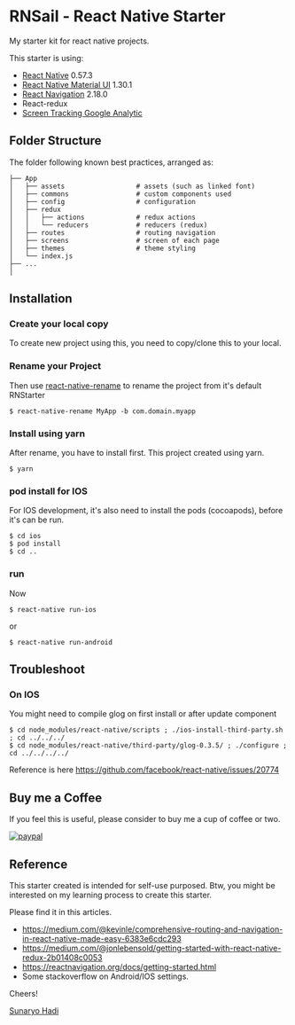 # RNSail - React Native Starter

My starter kit for react native projects.  

This starter is using:
* [React Native](https://facebook.github.io/react-native/) 0.57.3
* [React Native Material UI](https://github.com/xotahal/react-native-material-ui) 1.30.1
* [React Navigation](https://github.com/react-navigation/react-navigation) 2.18.0
* React-redux 
* [Screen Tracking Google Analytic](https://github.com/idehub/react-native-google-analytics-bridge)

## Folder Structure

The folder following known best practices, arranged as:
    
    ├── App
    │   ├── assets                  # assets (such as linked font)
    │   ├── commons                 # custom components used
    │   ├── config                  # configuration
    │   ├── redux
    │   │   ├── actions             # redux actions
    │   │   └── reducers            # reducers (redux)
    │   ├── routes                  # routing navigation
    │   ├── screens                 # screen of each page 
    │   ├── themes                  # theme styling
    │   └── index.js
    ├── ...
    │


## Installation

### Create your local copy

To create new project using this, you need to copy/clone this to your local.

### Rename your Project

Then use [react-native-rename](https://github.com/junedomingo/react-native-rename) to rename the project from it's default RNStarter

    $ react-native-rename MyApp -b com.domain.myapp


### Install using yarn

After rename, you have to install first. This project created using yarn.

    $ yarn

### pod install for IOS

For IOS development, it's also need to install the pods (cocoapods), before it's can be run.

    $ cd ios
    $ pod install
    $ cd ..

### run 

Now 

    $ react-native run-ios 
or

    $ react-native run-android
    
## Troubleshoot

### On IOS 

You might need to compile glog on first install or after update component

    $ cd node_modules/react-native/scripts ; ./ios-install-third-party.sh ; cd ../../../ 
    $ cd node_modules/react-native/third-party/glog-0.3.5/ ; ./configure ; cd ../../../../

Reference is here https://github.com/facebook/react-native/issues/20774

## Buy me a Coffee

If you feel this is useful, please consider to buy me a cup of coffee or two.

[![paypal](https://www.paypalobjects.com/en_US/i/btn/btn_donate_LG.gif)](https://www.paypal.com/cgi-bin/webscr?cmd=_s-xclick&hosted_button_id=D2T4LVXPTDHLG)

## Reference

This starter created is intended for self-use purposed. Btw, you might be interested on my learning process to create this starter.

Please find it in this articles. 

 - https://medium.com/@kevinle/comprehensive-routing-and-navigation-in-react-native-made-easy-6383e6cdc293
 - https://medium.com/@jonlebensold/getting-started-with-react-native-redux-2b01408c0053
 - https://reactnavigation.org/docs/getting-started.html
 - Some stackoverflow on Android/IOS settings.
 
Cheers!
 
[Sunaryo Hadi](https://www.sunaryohadi.info)
